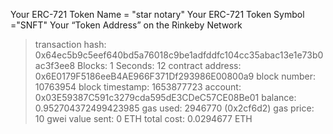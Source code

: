 
Your ERC-721 Token Name = "star notary"
Your ERC-721 Token Symbol ="SNFT"
Your “Token Address” on the Rinkeby Network
   > transaction hash:    0x64ec5b9c5eef640bd5a76018c9be1adfddfc104cc35abac13e1e73b0ac3f3ee8
   > Blocks: 1            Seconds: 12
   > contract address:    0x6E0179F5186eeB4AE966F371Df293986E00800a9
   > block number:        10763954
   > block timestamp:     1653877723
   > account:             0x03E59387C591c3279cda595dE3CDeC57CE08Be01
   > balance:             0.952704372499423985
   > gas used:            2946770 (0x2cf6d2)
   > gas price:           10 gwei
   > value sent:          0 ETH
   > total cost:          0.0294677 ETH
